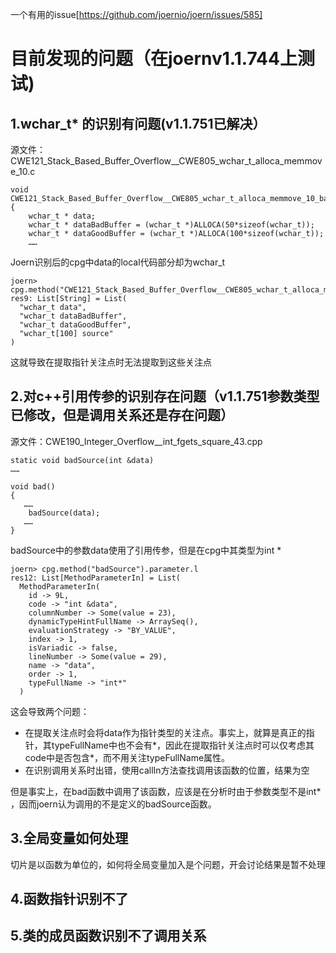 
一个有用的issue[https://github.com/joernio/joern/issues/585]
# 目前发现的问题（在joernv1.1.744上测试)
## 1.wchar_t* 的识别有问题(v1.1.751已解决）

源文件：CWE121_Stack_Based_Buffer_Overflow__CWE805_wchar_t_alloca_memmove_10.c
```
void CWE121_Stack_Based_Buffer_Overflow__CWE805_wchar_t_alloca_memmove_10_bad()
{
    wchar_t * data;
    wchar_t * dataBadBuffer = (wchar_t *)ALLOCA(50*sizeof(wchar_t));
    wchar_t * dataGoodBuffer = (wchar_t *)ALLOCA(100*sizeof(wchar_t));
    ……
```
Joern识别后的cpg中data的local代码部分却为wchar_t
```
joern> cpg.method("CWE121_Stack_Based_Buffer_Overflow__CWE805_wchar_t_alloca_memmove_10_bad").local.code.l 
res9: List[String] = List(
  "wchar_t data",
  "wchar_t dataBadBuffer",
  "wchar_t dataGoodBuffer",
  "wchar_t[100] source"
)
```
这就导致在提取指针关注点时无法提取到这些关注点

## 2.对c++引用传参的识别存在问题（v1.1.751参数类型已修改，但是调用关系还是存在问题）

源文件：CWE190_Integer_Overflow__int_fgets_square_43.cpp
```
static void badSource(int &data)
……

void bad()
{
   ……
    badSource(data);
   ……
}
```
badSource中的参数data使用了引用传参，但是在cpg中其类型为int *
```
joern> cpg.method("badSource").parameter.l 
res12: List[MethodParameterIn] = List(
  MethodParameterIn(
    id -> 9L,
    code -> "int &data",
    columnNumber -> Some(value = 23),
    dynamicTypeHintFullName -> ArraySeq(),
    evaluationStrategy -> "BY_VALUE",
    index -> 1,
    isVariadic -> false,
    lineNumber -> Some(value = 29),
    name -> "data",
    order -> 1,
    typeFullName -> "int*"
  )
 ```
这会导致两个问题：
- 在提取关注点时会将data作为指针类型的关注点。事实上，就算是真正的指针，其typeFullName中也不会有*，因此在提取指针关注点时可以仅考虑其code中是否包含*，而不用关注typeFullName属性。
- 在识别调用关系时出错，使用callIn方法查找调用该函数的位置，结果为空

但是事实上，在bad函数中调用了该函数，应该是在分析时由于参数类型不是int* ，因而joern认为调用的不是定义的badSource函数。

## 3.全局变量如何处理
切片是以函数为单位的，如何将全局变量加入是个问题，开会讨论结果是暂不处理
## 4.函数指针识别不了
## 5.类的成员函数识别不了调用关系





